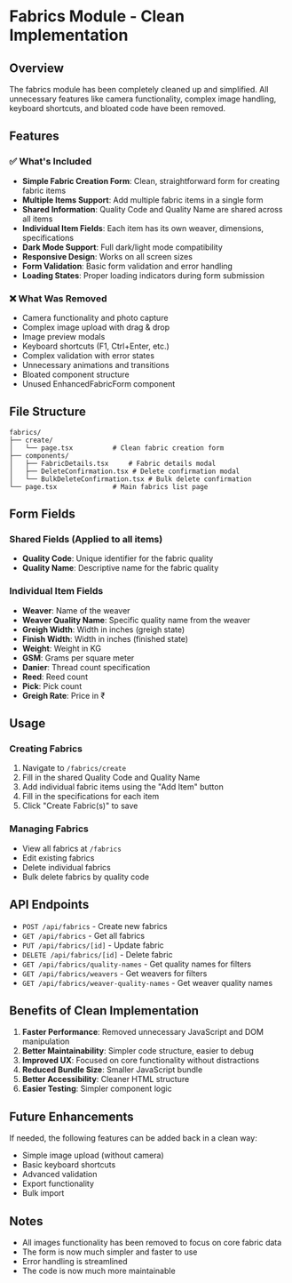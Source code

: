 # Fabrics Module - Clean Implementation

## Overview
The fabrics module has been completely cleaned up and simplified. All unnecessary features like camera functionality, complex image handling, keyboard shortcuts, and bloated code have been removed.

## Features

### ✅ What's Included
- **Simple Fabric Creation Form**: Clean, straightforward form for creating fabric items
- **Multiple Items Support**: Add multiple fabric items in a single form
- **Shared Information**: Quality Code and Quality Name are shared across all items
- **Individual Item Fields**: Each item has its own weaver, dimensions, specifications
- **Dark Mode Support**: Full dark/light mode compatibility
- **Responsive Design**: Works on all screen sizes
- **Form Validation**: Basic form validation and error handling
- **Loading States**: Proper loading indicators during form submission

### ❌ What Was Removed
- Camera functionality and photo capture
- Complex image upload with drag & drop
- Image preview modals
- Keyboard shortcuts (F1, Ctrl+Enter, etc.)
- Complex validation with error states
- Unnecessary animations and transitions
- Bloated component structure
- Unused EnhancedFabricForm component

## File Structure

```
fabrics/
├── create/
│   └── page.tsx          # Clean fabric creation form
├── components/
│   ├── FabricDetails.tsx     # Fabric details modal
│   ├── DeleteConfirmation.tsx # Delete confirmation modal
│   └── BulkDeleteConfirmation.tsx # Bulk delete confirmation
└── page.tsx              # Main fabrics list page
```

## Form Fields

### Shared Fields (Applied to all items)
- **Quality Code**: Unique identifier for the fabric quality
- **Quality Name**: Descriptive name for the fabric quality

### Individual Item Fields
- **Weaver**: Name of the weaver
- **Weaver Quality Name**: Specific quality name from the weaver
- **Greigh Width**: Width in inches (greigh state)
- **Finish Width**: Width in inches (finished state)
- **Weight**: Weight in KG
- **GSM**: Grams per square meter
- **Danier**: Thread count specification
- **Reed**: Reed count
- **Pick**: Pick count
- **Greigh Rate**: Price in ₹

## Usage

### Creating Fabrics
1. Navigate to `/fabrics/create`
2. Fill in the shared Quality Code and Quality Name
3. Add individual fabric items using the "Add Item" button
4. Fill in the specifications for each item
5. Click "Create Fabric(s)" to save

### Managing Fabrics
- View all fabrics at `/fabrics`
- Edit existing fabrics
- Delete individual fabrics
- Bulk delete fabrics by quality code

## API Endpoints

- `POST /api/fabrics` - Create new fabrics
- `GET /api/fabrics` - Get all fabrics
- `PUT /api/fabrics/[id]` - Update fabric
- `DELETE /api/fabrics/[id]` - Delete fabric
- `GET /api/fabrics/quality-names` - Get quality names for filters
- `GET /api/fabrics/weavers` - Get weavers for filters
- `GET /api/fabrics/weaver-quality-names` - Get weaver quality names

## Benefits of Clean Implementation

1. **Faster Performance**: Removed unnecessary JavaScript and DOM manipulation
2. **Better Maintainability**: Simpler code structure, easier to debug
3. **Improved UX**: Focused on core functionality without distractions
4. **Reduced Bundle Size**: Smaller JavaScript bundle
5. **Better Accessibility**: Cleaner HTML structure
6. **Easier Testing**: Simpler component logic

## Future Enhancements

If needed, the following features can be added back in a clean way:
- Simple image upload (without camera)
- Basic keyboard shortcuts
- Advanced validation
- Export functionality
- Bulk import

## Notes

- All images functionality has been removed to focus on core fabric data
- The form is now much simpler and faster to use
- Error handling is streamlined
- The code is now much more maintainable
